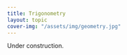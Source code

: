 ```yaml
---
title: Trigonometry
layout: topic
cover-img: "/assets/img/geometry.jpg"
---
```


Under construction.